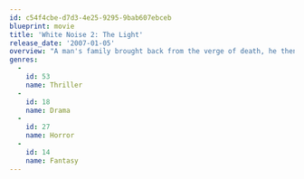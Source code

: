 ```yaml
---
id: c54f4cbe-d7d3-4e25-9295-9bab607ebceb
blueprint: movie
title: 'White Noise 2: The Light'
release_date: '2007-01-05'
overview: "A man's family brought back from the verge of death, he then discovers he can identify people who are about to die."
genres:
  -
    id: 53
    name: Thriller
  -
    id: 18
    name: Drama
  -
    id: 27
    name: Horror
  -
    id: 14
    name: Fantasy
---
```

